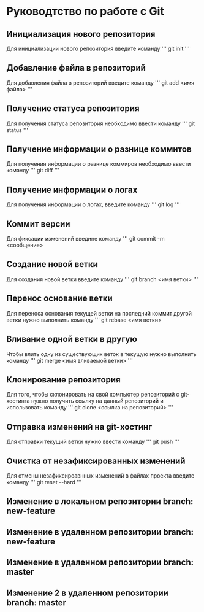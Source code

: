 # Руководтство по работе с Git

## Инициализация нового репозитория

Для инициализации нового репозитория введите команду
'''
    git init
'''

## Добавление файла в репозиторий

Для добавления файла в репозиторий введите команду
'''
    git add <имя файла>
'''

## Получение статуса репозитория

Для получения статуса репозитория необходимо ввести команду
'''
    git status
'''

## Получение информации о разнице коммитов

Для получения информации о разнице коммиров необходимо ввести команду
'''
    git diff
'''

## Получение информации о логах

Для получения информации о логах, введите команду
'''
    git log
'''

## Коммит версии

Для фиксации изменений введине команду 
'''
    git commit -m <сообщение>
## Создание новой ветки

Для создания новой ветки введите команду 
'''
    git branch <имя ветки>
'''

## Перенос основание ветки

Для переноса основания текущей ветки на последний коммит другой ветки нужно выполнить команду 
'''
    git rebase <имя ветки>
## Вливание одной ветки в другую

Чтобы влить одну из существующих веток в текущую нужно выполнить команду
'''
    git merge <имя вливаемой ветки>
'''

## Клонирование репозитория

Для того, чтобы склонировать на свой компьютер репозиторий с git-хостинга нужно получить ссылку на данный репозиторий и использовать команду
'''
    git clone <ссылка на репозиторий>
'''

## Отправка изменений на git-хостинг

Для отправки текущий ветки нужно ввести команду
'''
    git push
'''

## Очистка от незафиксированных изменений

Для отмены незафиксироавнных изменений в файлах проекта введите команду
'''
    git reset --hard
'''

## Изменение в локальном репозитории branch: new-feature
## Изменение в удаленном репозитории branch: new-feature
## Изменение в удаленном репозитории branch: master

## Изменение 2 в удаленном репозитории branch: master
